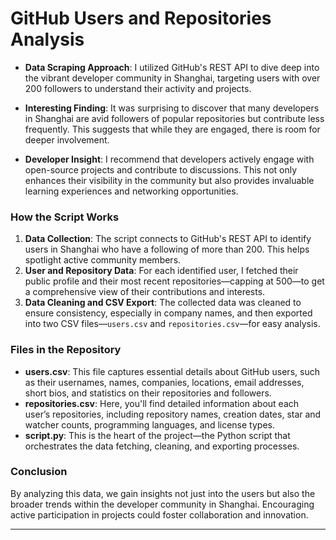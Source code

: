 
# GitHub Users and Repositories Analysis

- **Data Scraping Approach**: I utilized GitHub's REST API to dive deep into the vibrant developer community in Shanghai, targeting users with over 200 followers to understand their activity and projects.
  
- **Interesting Finding**: It was surprising to discover that many developers in Shanghai are avid followers of popular repositories but contribute less frequently. This suggests that while they are engaged, there is room for deeper involvement.

- **Developer Insight**: I recommend that developers actively engage with open-source projects and contribute to discussions. This not only enhances their visibility in the community but also provides invaluable learning experiences and networking opportunities.

### How the Script Works

1. **Data Collection**: The script connects to GitHub's REST API to identify users in Shanghai who have a following of more than 200. This helps spotlight active community members.
2. **User and Repository Data**: For each identified user, I fetched their public profile and their most recent repositories—capping at 500—to get a comprehensive view of their contributions and interests.
3. **Data Cleaning and CSV Export**: The collected data was cleaned to ensure consistency, especially in company names, and then exported into two CSV files—`users.csv` and `repositories.csv`—for easy analysis.

### Files in the Repository

- **users.csv**: This file captures essential details about GitHub users, such as their usernames, names, companies, locations, email addresses, short bios, and statistics on their repositories and followers.
- **repositories.csv**: Here, you'll find detailed information about each user’s repositories, including repository names, creation dates, star and watcher counts, programming languages, and license types.
- **script.py**: This is the heart of the project—the Python script that orchestrates the data fetching, cleaning, and exporting processes.

### Conclusion

By analyzing this data, we gain insights not just into the users but also the broader trends within the developer community in Shanghai. Encouraging active participation in projects could foster collaboration and innovation.

---
